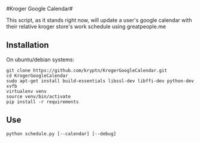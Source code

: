#Kroger Google Calendar#

This script, as it stands right now, will update a user's google calendar with
their relative kroger store's work schedule using greatpeople.me

## Installation ##
On ubuntu/debian systems:
    
    git clone https://github.com/kryptn/KrogerGoogleCalendar.git
    cd KrogerGoogleCalendar
    sudo apt-get install build-essentials libssl-dev libffi-dev python-dev xvfb
    virtualenv venv
    source venv/bin/activate
    pip install -r requirements

## Use ##
    
    python schedule.py [--calendar] [--debug]
